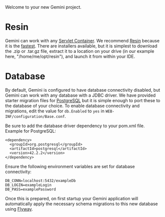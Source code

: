 Welcome to your new Gemini project.

# Resin
Gemini can work with any [Servlet Container](https://en.wikipedia.org/wiki/Web_container). We recommend [Resin](http://caucho.com/products/resin/download/gpl) because it is the [fastest](https://www.khulnasoft.com/benchmarks/). There are installers available, but it is simplest to download the .zip or .tar.gz file, extract it to a location on your drive (in our example here, "/home/me/opt/resin"), and launch it from within your IDE.

# Database

By default, Gemini is configured to have database connectivity disabled, but Gemini can work with any database with a JDBC driver. We have provided starter migration files for [PostgreSQL](https://www.postgresql.org/) but it is simple enough to port these to the database of your choice. To enable database connectivity and migrations, edit the value for `db.Enabled` to `yes` in `WEB-INF/configuration/Base.conf`.

Be sure to add the database driver dependency to your pom.xml file. Example for PostgreSQL:

```
<dependency>
  <groupId>org.postgresql</groupId>
  <artifactId>postgresql</artifactId>
  <version>42.2.2</version>
</dependency>
```

Ensure the following environment variables are set for database connectivity:
```
DB_CONN=localhost:5432/exampleDb
DB_LOGIN=exampleLogin
DB_PASS=examplePassword
```

Once this is prepared, on first startup your Gemini application will automatically apply the necessary schema migrations to this new database using [Flyway](https://flywaydb.org/).
